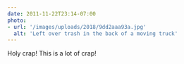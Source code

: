 ```yaml
---
date: 2011-11-22T23:14-07:00
photo:
- url: '/images/uploads/2018/9dd2aaa93a.jpg'
  alt: 'Left over trash in the back of a moving truck'
---
```

Holy crap! This is a lot of crap!
